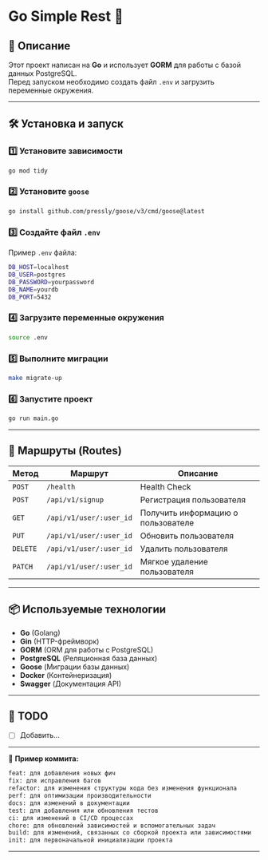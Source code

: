 # Go Simple Rest 🚀

## 📌 Описание
Этот проект написан на **Go** и использует **GORM** для работы с базой данных PostgreSQL.  
Перед запуском необходимо создать файл `.env` и загрузить переменные окружения.

---

## 🛠️ Установка и запуск

### 1️⃣ Установите зависимости
```sh
go mod tidy
```

### 2️⃣ Установите `goose`
```sh
go install github.com/pressly/goose/v3/cmd/goose@latest
```

### 3️⃣ Создайте файл `.env`  
Пример `.env` файла:
```sh
DB_HOST=localhost
DB_USER=postgres
DB_PASSWORD=yourpassword
DB_NAME=yourdb
DB_PORT=5432
```

### 4️⃣ Загрузите переменные окружения
```sh
source .env
```

### 5️⃣ Выполните миграции
```sh
make migrate-up
```

### 6️⃣ Запустите проект
```sh
go run main.go
```


---

## 🚏 Маршруты (Routes)

| Метод  | Маршрут          | Описание                     |
|--------|-----------------|-----------------------------|
| `POST` | `/health`       | Health Check    |
| `POST` | `/api/v1/signup`       | Регистрация пользователя   |
| `GET`  | `/api/v1/user/:user_id` | Получить информацию о пользователе |
| `PUT`  | `/api/v1/user/:user_id` | Обновить пользователя |
| `DELETE` | `/api/v1/user/:user_id` | Удалить пользователя |
| `PATCH` | `/api/v1/user/:user_id` | Мягкое удаление пользователя |

---

## 📦 Используемые технологии
- **Go** (Golang)
- **Gin** (HTTP-фреймворк)
- **GORM** (ORM для работы с PostgreSQL)
- **PostgreSQL** (Реляционная база данных)
- **Goose** (Миграции базы данных)
- **Docker** (Контейнеризация)
- **Swagger** (Документация API)

---

## 🎯 TODO
- [ ] Добавить...

---
 

📌 **Пример коммита:**  
```sh
feat: для добавления новых фич  
fix: для исправления багов  
refactor: для изменения структуры кода без изменения функционала  
perf: для оптимизации производительности  
docs: для изменений в документации  
test: для добавления или обновления тестов  
ci: для изменений в CI/CD процессах  
chore: для обновлений зависимостей и вспомогательных задач  
build: для изменений, связанных со сборкой проекта или зависимостями  
init: для первоначальной инициализации проекта  
```

---

